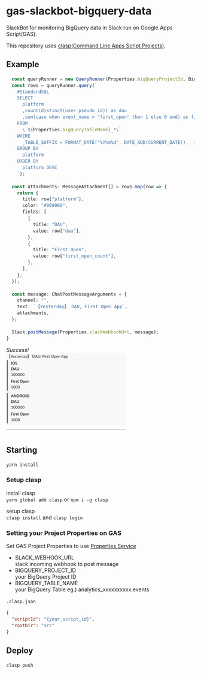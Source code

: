 # gas-slackbot-bigquery-data
SlackBot for monitoring BigQuery data in Slack run on Google Apps Script(GAS).  

This repository uses [clasp(Command Line Apps Script Projects)](https://developers.google.com/apps-script/guides/clasp).

## Example
```typescript
  const queryRunner = new QueryRunner(Properties.bigQueryProjectId, Bigquery);
  const rows = queryRunner.query(`
    #StandardSQL
    SELECT
      platform
      ,count(distinct(user_pseudo_id)) as dau
      ,sum(case when event_name = "first_open" then 1 else 0 end) as first_open_count
    FROM
      \`${Properties.bigQueryTableName}_*\`
    WHERE
      _TABLE_SUFFIX = FORMAT_DATE("%Y%m%d", DATE_ADD(CURRENT_DATE(),  interval - 1 day))
    GROUP BY
      platform  
    ORDER BY 
      platform DESC  
    `);

  const attachments: MessageAttachment[] = rows.map(row => {
    return {
      title: row["platform"],
      color: "#008080",
      fields: [
        {
          title: "DAU",
          value: row["dau"],
        },
        {
          title: "First Open",
          value: row["first_open_count"],
        },
      ],
    };
  });

  const message: ChatPostMessageArguments = {
    channel: "",
    text: `【Yesterday】 DAU, First Open App`,
    attachments,
  };

  Slack.postMessage(Properties.slackWebhookUrl, message);
}
```

*Success!*  
![screenshot](art/screenshot.png)

## Starting
`yarn install`

### Setup clasp
install clasp  
`yarn global add clasp` or `npm i -g clasp`  

setup clasp  
`clasp install`  and `clasp login`

### Setting your Project Properties on GAS
Set GAS Project Properties to use [Properties Service](https://developers.google.com/apps-script/reference/properties)

- SLACK_WEBHOOK_URL  
slack incoming webhook to post message
- BIGQUERY_PROJECT_ID  
your BigQuery Project ID
- BIGQUERY_TABLE_NAME  
your BigQuery Table  eg.) analytics_xxxxxxxxxx.events


`.clasp.json`  
```json
{
  "scriptId": "{your_script_id}",
  "rootDir": "src"
}
```

## Deploy
`clasp push`
